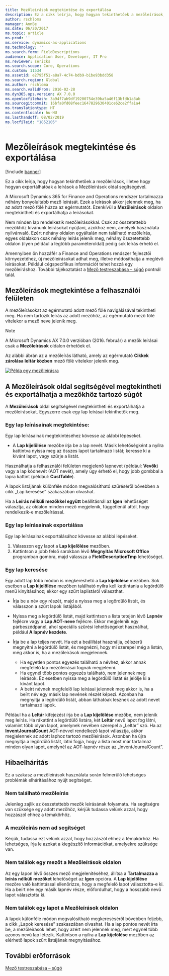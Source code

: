 ```yaml
---
title: Mezőleírások megtekintése és exportálása
description: Ez a cikk leírja, hogy hogyan tekinthetőek a mezőleírások, illetve hogy hogyan exportálhatóak a leírások a Mezőleírások oldal segítségével.
author: rschloma
manager: AnnBe
ms.date: 06/20/2017
ms.topic: article
ms.prod: ''
ms.service: dynamics-ax-applications
ms.technology: ''
ms.search.form: FieldDescriptions
audience: Application User, Developer, IT Pro
ms.reviewer: sericks
ms.search.scope: Core, Operations
ms.custom: 11534
ms.assetid: e2795f51-a8a7-4c74-bdb9-b1be93bdd358
ms.search.region: Global
ms.author: rschloma
ms.search.validFrom: 2016-02-28
ms.dyn365.ops.version: AX 7.0.0
ms.openlocfilehash: 3a94f7ab9df19200754e39ba5a46f13bfdb1a3ab
ms.sourcegitcommit: 16bfa0fd08feec1647829630401ce62ce2ffa1a4
ms.translationtype: HT
ms.contentlocale: hu-HU
ms.lasthandoff: 08/02/2019
ms.locfileid: "1852105"
---
```

# <a name="view-and-export-field-descriptions"></a>Mezőleírások megtekintése és exportálása

[!include [banner](../includes/banner.md)]

Ez a cikk leírja, hogy hogyan tekinthetőek a mezőleírások, illetve hogy hogyan exportálhatóak a leírások a Mezőleírások oldal segítségével.

A Microsoft Dynamics 365 for Finance and Operations rendszer tartalmazza néhány bonyolultabb mező leírását. Ezek a leírások akkor jelennek meg, ha az adott mező fölé húzza az egérmutatót. Ezenkívül a **Mezőleírások** oldalon megtekintheti és exportálhatja a leírásokat.

Nem minden lap rendelkezik mezőleírásokkal. Csak az összetettebb mezőkhöz kívánunk leírásokat nyújtani, azokhoz nem, amelyek használata nyilvánvaló. Ezért néhány oldalon egyáltalán nem található mezőleírás, egyes oldalakon csak néhány leírás jelenik meg, néhány összetettebb oldalon (ilyen például a legtöbb paraméteroldal) pedig sok leírás érhető el.

Amennyiben ön hozzáfér a Finance and Operations rendszer fejlesztői környezetéhez, új mezőleírásokat adhat meg, illetve módosíthatja a meglévő leírásokat. Például cégspecifikus információt tehet hozzá egy mezőleíráshoz. További tájékoztatást a [Mező testreszabása – súgó](../../dev-itpro/user-interface/customize-field-help.md) pontnál talál.

## <a name="see-field-descriptions-in-the-user-interface"></a>Mezőleírások megtekintése a felhasználói felületen

A mezőleírásokat az egérmutató adott mező fölé navigálásával tekintheti meg. Ha nem tartozik leírás az adott mezőhöz, az egérmutató mező fölé vitelekor a mező neve jelenik meg.

> [!NOTE]
> A Microsoft Dynamics AX 7.0.0 verzióban (2016. február) a mezők leírásai csak a **Mezőleírások** oldalon érhetőek el.

Az alábbi ábrán az a mezőleírás látható, amely az egérmutató **Cikkek zárolása leltár közben** mező fölé vitelekor jelenik meg.

[![Példa egy mezőleírásra](./media/field-description.png)](./media/field-description.png)

## <a name="use-the-field-descriptions-page-to-view-and-export-field-help"></a>A Mezőleírások oldal segítségével megtekintheti és exportálhatja a mezőkhöz tartozó súgót

A **Mezőleírások** oldal segítségével megtekintheti és exportálhatja a mezőleírásokat. Egyszerre csak egy lap leírásai tekinthetők meg.

### <a name="view-the-descriptions-for-a-page"></a>Egy lap leírásainak megtekintése:

Egy lap leírásainak megtekintéséhez kövesse az alábbi lépéseket.

- A **Lap kijelölése** mezőbe írja be a lap nevét. Másik lehetőségként a nyílra kattintva nyissa meg az összes lapot tartalmazó listát; keresse ki a kívánt lapot, vagy szűrje a listát.

Használhatja a felhasználói felületen megjelenő lapnevet (például: **Vevők**) vagy a lap kódnevét (AOT nevét), amely úgy érhető el, hogy jobb gombbal a lapra kattint (például: **CustTable**).

A lapok listájának különféle módon megvalósítható szűréséről bővebben a cikk „Lap keresése” szakaszában olvashat.

Ha a **Leírás nélküli mezőkkel együtt** beállításnál az **Igen** lehetőséget választja, az oldalon minden mező megjelenik, függetlenül attól, hogy rendelkezik-e mezőleírással.

### <a name="export-the-descriptions-for-a-page"></a>Egy lap leírásainak exportálása

Egy lap leírásainak exportálásához kövesse az alábbi lépéseket.

1. Válasszon egy lapot a **Lap kijelölése** mezőben.
2. Kattintson a jobb felső sarokban lévő **Megnyitás Microsoft Office** programban gombra, majd válassza a **FieldDescriptionTmp** lehetőséget.

### <a name="searching-for-a-page"></a>Egy lap keresése

Egy adott lap több módon is megkereshető a **Lap kijelölése** mezőben. Sok esetben a **Lap kijelölése** mezőben található nyílra kell kattintania a legördülő menü kinyitásához; ekkor egy szűrt laplistáról választhat.

- Írja be a név egy részét, majd a nyissa meg a legördülő listát, és válasszon a szűrt lapok listájából.
- Nyissa meg a legördülő listát, majd kattintson a lista tetején lévő **Lapnév** fejlécre vagy a **Lap AOT-neve** fejlécre. Ekkor megjelenik egy párbeszédpanel, ahol speciális szűrési lehetőségeket használhat, például **A lapnév kezdete**.
- Írja be a lap teljes nevét. Ha ezt a beállítást használja, célszerű megnyitni a legördülő listát, és megnézni, hogy mi szerepel még a listán, még akkor is, ha a mezőleírások megjelennek.

    - Ha egyetlen pontos egyezés található a névhez, akkor annak megfelelő lap mezőleírásai fognak megjelenni.
    - Ha egynél több pontos egyezés található, nem jelennek meg leírások. Ez esetben nyissa meg a legördülő listát és jelölje ki a kívánt lapot.
    - A beírt névnek megfelelő lap leírásai jelennek meg akkor is, ha a beírt név egy másik lap nevének részét képezi. Azonban ha megnyitja a legördülő listát, abban láthatóak lesznek az adott nevet tartalmazó lapok.

Például ha a **Leltár** kifejezést írja be a **Lap kijelölése** mezőbe, nem jelenik meg leírás. Ha rákattint a legördülő listára, két **Leltár** nevű lapot fog látni, valamint több olyan lapot, amelynek nevében szerepel a „Leltár” szó. Ha az **InventJournalCount** AOT-névvel rendelkező lapot választja, akkor megjelennek az adott laphoz tartozó mezőleírások. Azonban ha újra megnyitja a legördülő listát, látni fogja, hogy a lista most már tartalmaz minden olyan lapot, amelynél az AOT-lapnév része az „InventJournalCount”.

## <a name="troubleshooting"></a>Hibaelhárítás

Ez a szakasz a mezőleírások használata során felmerülő lehetséges problémák elhárításához nyújt segítséget.

### <a name="i-cant-find-a-field-description"></a>Nem található mezőleírás

Jelenleg zajlik az összetettebb mezők leírásának folyamata. Ha segítségre van szüksége egy adott mezőhöz, kérjük tudassa velünk azzal, hogy hozzászól ehhez a témakörhöz.

### <a name="the-field-description-isnt-helpful"></a>A mezőleírás nem ad segítséget

Kérjük, tudassa ezt velünk azzal, hogy hozzászól ehhez a témakörhöz. Ha lehetséges, írja le azokat a kiegészítő információkat, amelyekre szüksége van.

### <a name="i-cant-find-a-field-on-the-field-descriptions-page"></a>Nem találok egy mezőt a Mezőleírások oldalon

Az egy lapon lévő összes mező megjelenítéséhez, állítsa a **Tartalmazza a leírás nélküli mezőket** lehetőséget az **Igen** opcióra. A **Lap kijelölése** mezőre való kattintással ellenőrizze, hogy a megfelelő lapot választotta-e ki. Ha a beírt név egy másik lapnév része, előfordulhat, hogy a hosszabb nevű lapot választotta ki.

### <a name="i-cant-find-a-page-on-the-field-descriptions-page"></a>Nem találok egy lapot a Mezőleírások oldalon

A lapok különféle módon megvalósítható megkereséséről bővebben feljebb, a cikk „Lapok keresése” szakaszában olvashat. Ha a lap pontos nevét írta be, a mezőleírások lehet, hogy azért nem jelennek meg, mert egynél több azonos nevű lap létezik. Kattintson a nyílra a **Lap kijelölése** mezőben az elérhető lapok szűrt listájának megnyitásához.

## <a name="additional-resources"></a>További erőforrások

[Mező testreszabása – súgó](../../dev-itpro/user-interface/customize-field-help.md)
